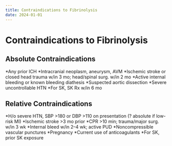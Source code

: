 ```yaml
---
title: Contraindications to Fibrinolysis
date: 2024-01-01
---
```

# Contraindications to Fibrinolysis

## Absolute Contraindications
*Any prior ICH
*Intracranial neoplasm, aneurysm, AVM
*Ischemic stroke or closed head trauma w/in 3 mo; head/spinal surg. w/in 2 mo
*Active internal bleeding or known bleeding diathesis
*Suspected aortic dissection
*Severe uncontrollable HTN
*For SK, SK Rx w/in 6 mo

## Relative Contraindications
*H/o severe HTN, SBP >180 or DBP >110 on presentation (? absolute if low-risk MI)
*Ischemic stroke >3 mo prior
*CPR >10 min; trauma/major surg. w/in 3 wk
*Internal bleed w/in 2–4 wk; active PUD
*Noncompressible vascular punctures
*Pregnancy
*Current use of anticoagulants
*For SK, prior SK exposure
